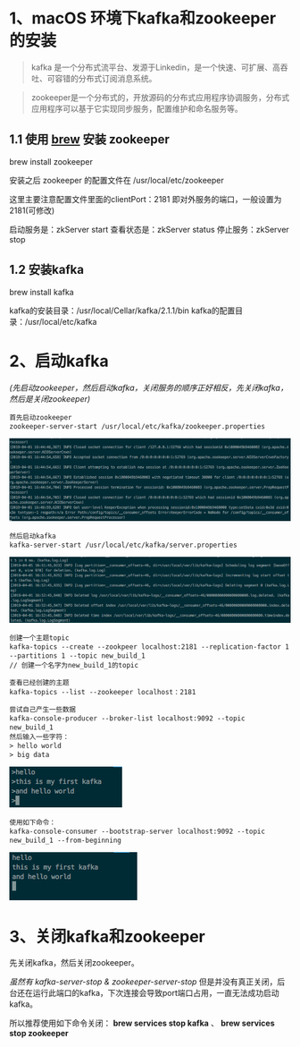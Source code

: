 # 1、macOS 环境下kafka和zookeeper的安装
> kafka 是一个分布式流平台、发源于Linkedin，是一个快速、可扩展、高吞吐、可容错的分布式订阅消息系统。

> zookeeper是一个分布式的，开放源码的分布式应用程序协调服务，分布式应用程序可以基于它实现同步服务，配置维护和命名服务等。

## 1.1 使用 [brew](https://brew.sh/) 安装 zookeeper 

brew install zookeeper

安装之后 zookeeper 的配置文件在 /usr/local/etc/zookeeper

这里主要注意配置文件里面的clientPort：2181 即对外服务的端口，一般设置为2181(可修改)

启动服务是：zkServer start
查看状态是：zkServer status
停止服务：zkServer stop

## 1.2 安装kafka

brew install kafka

kafka的安装目录：/usr/local/Cellar/kafka/2.1.1/bin
kafka的配置目录：/usr/local/etc/kafka

# 2、启动kafka
*(先启动zookeeper，然后启动kafka，关闭服务的顺序正好相反，先关闭kafka，然后是关闭zookeeper)*
```
首先启动zookeeper
zookeeper-server-start /usr/local/etc/kafka/zookeeper.properties
```
![avatar](./zookeeperstart.png)
```
然后启动kafka
kafka-server-start /usr/local/etc/kafka/server.properties
```
![avatar](./kafkastart.png)

```
创建一个主题topic
kafka-topics --create --zookpeer localhost:2181 --replication-factor 1 --partitions 1 --topic new_build_1
// 创建一个名字为new_build_1的topic
```

```
查看已经创建的主题
kafka-topics --list --zookeeper localhost：2181
```

```
尝试自己产生一些数据
kafka-console-producer --broker-list localhost:9092 --topic new_build_1
然后输入一些字符：
> hello world 
> big data
```
![avatar](./inputstream.png)
```
使用如下命令：
kafka-console-consumer --bootstrap-server localhost:9092 --topic new_build_1 --from-beginning
```
![avatar](./outputstream.png)

# 3、关闭kafka和zookeeper
先关闭kafka，然后关闭zookeeper。

*虽然有 kafka-server-stop & zookeeper-server-stop*
但是并没有真正关闭，后台还在运行此端口的kafka，下次连接会导致port端口占用，一直无法成功启动kafka。

所以推荐使用如下命令关闭：
**brew services stop kafka** 、 **brew services stop zookeeper**
